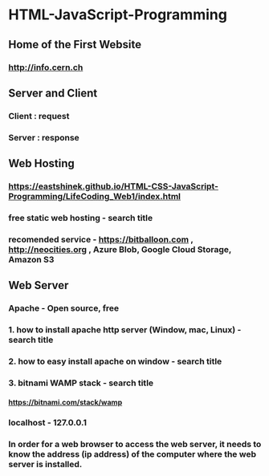 # HTML-JavaScript-Programming
## Home of the First Website
### http://info.cern.ch
####
## Server and Client
### Client : request
### Server : response
## Web Hosting
### https://eastshinek.github.io/HTML-CSS-JavaScript-Programming/LifeCoding_Web1/index.html
### free static web hosting - search title
### recomended service - https://bitballoon.com , http://neocities.org , Azure Blob, Google Cloud Storage, Amazon S3
## Web Server
### Apache - Open source, free
### 1. how to install apache http server (Window, mac, Linux) - search title
### 2. how to easy install apache on window - search title
### 3. bitnami WAMP stack - search title
#### https://bitnami.com/stack/wamp
### localhost - 127.0.0.1
### In order for a web browser to access the web server, it needs to know the address (ip address) of the computer where the web server is installed.
